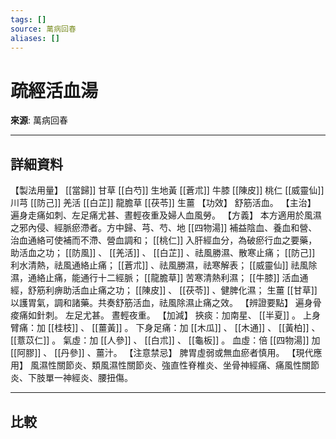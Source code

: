 ```yaml
---
tags: []
source: 萬病回春
aliases: []
---
```


# 疏經活血湯

**來源**: 萬病回春  

---

## 詳細資料
【製法用量】 [[當歸]] 甘草 [[白芍]] 生地黃 [[蒼朮]] 牛膝 [[陳皮]] 桃仁 [[威靈仙]] 川芎 [[防己]] 羌活 [[白芷]] 龍膽草 [[茯苓]] 生薑
【功效】
舒筋活血。
【主治】
遍身走痛如刺、左足痛尤甚、晝輕夜重及婦人血風勞。
【方義】
本方適用於風濕之邪內侵、經脈瘀滯者。方中歸、芎、芍、地 [[四物湯]] 補益陰血、養血和營、治血通絡可使補而不滯、營血調和； [[桃仁]] 入肝經血分，為破瘀行血之要藥，助活血之功； [[防風]] 、 [[羌活]] 、 [[白芷]] 、祛風勝濕、散寒止痛； [[防己]] 利水清熱，祛風通絡止痛； [[蒼朮]] 、祛風勝濕，祛寒解表； [[威靈仙]] 祛風除濕，通絡止痛，能通行十二經脈； [[龍膽草]] 苦寒清熱利濕； [[牛膝]] 活血通經，舒筋利痹助活血止痛之功； [[陳皮]] 、 [[茯苓]] 、健脾化濕；
生薑 [[甘草]] 以護胃氣，調和諸藥。共奏舒筋活血，祛風除濕止痛之效。
【辨證要點】
遍身骨痠痛如針刺。
左足尤甚。
晝輕夜重。
【加減】
挾痰：加南星、 [[半夏]] 。
上身臂痛：加 [[桂枝]] 、 [[薑黃]] 。
下身足痛：加 [[木瓜]] 、 [[木通]] 、 [[黃柏]] 、 [[薏苡仁]] 。
氣虛：加 [[人參]] 、 [[白朮]] 、 [[龜板]] 。
血虛：倍 [[四物湯]] 加 [[阿膠]] 、 [[丹參]] 、薑汁。
【注意禁忌】
脾胃虛弱或無血瘀者慎用。
【現代應用】
風濕性關節炎、類風濕性關節炎、強直性脊椎炎、坐骨神經痛、痛風性關節炎、下肢單一神經炎、腰扭傷。

---

## 比較

